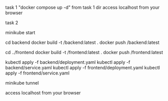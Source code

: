 task 1 
  "docker compose up -d" from task 1 dir
  access localhost from your browser

task 2

  minikube start

  cd backend
  docker build -t <your-dockerhub-user>/backend:latest .
  docker push <your-dockerhub-user>/backend:latest

  cd ../frontend
  docker build -t <your-dockerhub-user>/frontend:latest .
  docker push <your-dockerhub-user>/frontend:latest

  kubectl apply -f backend/deployment.yaml
  kubectl apply -f backend/service.yaml
  kubectl apply -f frontend/deployment.yaml
  kubectl apply -f frontend/service.yaml

  minikube tunnel

  access localhost from your browser
